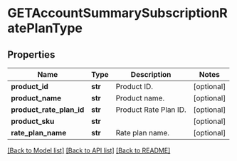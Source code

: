 # GETAccountSummarySubscriptionRatePlanType

## Properties
Name | Type | Description | Notes
------------ | ------------- | ------------- | -------------
**product_id** | **str** | Product ID.  | [optional] 
**product_name** | **str** | Product name.  | [optional] 
**product_rate_plan_id** | **str** | Product Rate Plan ID.  | [optional] 
**product_sku** | **str** |  | [optional] 
**rate_plan_name** | **str** | Rate plan name.  | [optional] 

[[Back to Model list]](../README.md#documentation-for-models) [[Back to API list]](../README.md#documentation-for-api-endpoints) [[Back to README]](../README.md)

